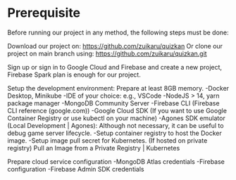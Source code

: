 # Prerequisite 
Before running our project in any method, the following steps must be done:

Download our project on: https://github.com/zuikaru/quizkan
Or clone our project on main branch using: https://github.com/zuikaru/quizkan.git

Sign up or sign in to Google Cloud and Firebase and create a new project, Firebase Spark plan is enough for our project.

Setup the development environment:
  Prepare at least 8GB memory.
    -Docker Desktop, Minikube
    -IDE of your choice: e.g., VSCode
    -NodeJS > 14, yarn package manager
    -MongoDB Community Server
    -Firebase CLI (Firebase CLI reference (google.com))
    -Google Cloud SDK (If you want to use Google Container Registry or use kubectl on your machine)
    -Agones SDK emulator (Local Development | Agones): Although not necessary, it can be useful to debug game server lifecycle.
    -Setup container registry to host the Docker image.
    -Setup image pull secret for Kubernetes. (If hosted on private registry) Pull an Image from a Private Registry | Kubernetes

  Prepare cloud service configuration
    -MongoDB Atlas credentials
    -Firebase configuration
    -Firebase Admin SDK credentials
